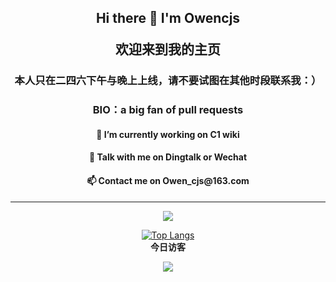 <h2 p align="center"> Hi there 👋  I'm Owencjs </p>
欢迎来到我的主页 </p> </h2>
<h3 p align="center">本人只在二四六下午与晚上上线，请不要试图在其他时段联系我：） </p>
</h3>
<h3 p align="center">BIO：a big fan of pull requests </p>
</h3>
<h4 p align="center">🔭 I’m currently working on C1 wiki  </p> </h4>
<h4  p align="center">💬 Talk with me on Dingtalk or Wechat  </p>  </h4> 
<h4 p align="center">📫 Contact me on Owen_cjs@163.com </p> </h4>


----
<div align="center"> <img   align="center" src="https://github-readme-stats.vercel.app/api?username=Owencjs&locale=cn&line_height=33&show_icons=true&hide=stars,issues&theme=dark&rank_icon=github&custom_title=今日数据"/>
                       
[![Top Langs](https://github-readme-stats.vercel.app/api/top-langs/?username=Owencjs)](https://github.com/Owencjsa/github-readme-stats)  
**今日访客**

<img src="https://profile-counter.glitch.me/Owencjs/count.svg" /> </div>

<!--
**Owencjs/Owencjs** is a ✨ _special_ ✨ repository because its `README.md` (this file) appears on your GitHub profile.

Here are some ideas to get you started:

- 🔭 I’m currently working on ...

- 🌱 I’m currently learning ...

- 👯 I’m looking to collaborate on ...

- 🤔 I’m looking for help with ...

- 💬 Ask me about ...

- 📫 How to reach me: ...

- 😄 Pronouns: ...

- ⚡ Fun fact: ...
  -->

  
